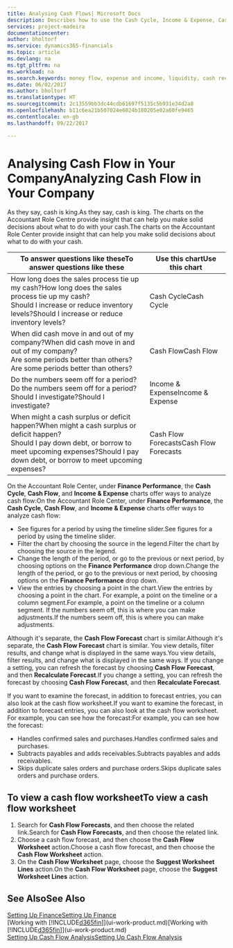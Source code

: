 ```yaml
---
title: Analysing Cash Flows| Microsoft Docs
description: Describes how to use the Cash Cycle, Income & Expense, Cash Flow, and Cash Flow Forecast charts to analyze the past and future flow of money in and out of your company.
services: project-madeira
documentationcenter: 
author: bholtorf
ms.service: dynamics365-financials
ms.topic: article
ms.devlang: na
ms.tgt_pltfrm: na
ms.workload: na
ms.search.keywords: money flow, expense and income, liquidity, cash receipts minus cash payments, Cartera
ms.date: 06/02/2017
ms.author: bholtorf
ms.translationtype: HT
ms.sourcegitcommit: 2c13559bb3dc44cdb61697f5135c5b931e34d2a8
ms.openlocfilehash: b11c6ea21b507024e6024b180205e02a60fe9465
ms.contentlocale: en-gb
ms.lasthandoff: 09/22/2017

---
```

# <a name="analyzing-cash-flow-in-your-company"></a><span data-ttu-id="32390-103">Analysing Cash Flow in Your Company</span><span class="sxs-lookup"><span data-stu-id="32390-103">Analyzing Cash Flow in Your Company</span></span>
<span data-ttu-id="32390-104">As they say, cash is king.</span><span class="sxs-lookup"><span data-stu-id="32390-104">As they say, cash is king.</span></span> <span data-ttu-id="32390-105">The charts on the Accountant Role Centre provide insight that can help you make solid decisions about what to do with your cash.</span><span class="sxs-lookup"><span data-stu-id="32390-105">The charts on the Accountant Role Center provide insight that can help you make solid decisions about what to do with your cash.</span></span>  

| <span data-ttu-id="32390-106">To answer questions like these</span><span class="sxs-lookup"><span data-stu-id="32390-106">To answer questions like these</span></span> | <span data-ttu-id="32390-107">Use this chart</span><span class="sxs-lookup"><span data-stu-id="32390-107">Use this chart</span></span> |
| --- | --- |
| <span data-ttu-id="32390-108">How long does the sales process tie up my cash?</span><span class="sxs-lookup"><span data-stu-id="32390-108">How long does the sales process tie up my cash?</span></span></br> <span data-ttu-id="32390-109">Should I increase or reduce inventory levels?</span><span class="sxs-lookup"><span data-stu-id="32390-109">Should I increase or reduce inventory levels?</span></span> |<span data-ttu-id="32390-110">Cash Cycle</span><span class="sxs-lookup"><span data-stu-id="32390-110">Cash Cycle</span></span> |
| <span data-ttu-id="32390-111">When did cash move in and out of my company?</span><span class="sxs-lookup"><span data-stu-id="32390-111">When did cash move in and out of my company?</span></span></br> <span data-ttu-id="32390-112">Are some periods better than others?</span><span class="sxs-lookup"><span data-stu-id="32390-112">Are some periods better than others?</span></span> |<span data-ttu-id="32390-113">Cash Flow</span><span class="sxs-lookup"><span data-stu-id="32390-113">Cash Flow</span></span> |
| <span data-ttu-id="32390-114">Do the numbers seem off for a period?</span><span class="sxs-lookup"><span data-stu-id="32390-114">Do the numbers seem off for a period?</span></span></br> <span data-ttu-id="32390-115">Should I investigate?</span><span class="sxs-lookup"><span data-stu-id="32390-115">Should I investigate?</span></span> |<span data-ttu-id="32390-116">Income & Expense</span><span class="sxs-lookup"><span data-stu-id="32390-116">Income & Expense</span></span> |
| <span data-ttu-id="32390-117">When might a cash surplus or deficit happen?</span><span class="sxs-lookup"><span data-stu-id="32390-117">When might a cash surplus or deficit happen?</span></span></br> <span data-ttu-id="32390-118">Should I pay down debt, or borrow to meet upcoming expenses?</span><span class="sxs-lookup"><span data-stu-id="32390-118">Should I pay down debt, or borrow to meet upcoming expenses?</span></span> |<span data-ttu-id="32390-119">Cash Flow Forecasts</span><span class="sxs-lookup"><span data-stu-id="32390-119">Cash Flow Forecasts</span></span> |

<span data-ttu-id="32390-120">On the Accountant Role Center, under **Finance Performance**, the **Cash Cycle**, **Cash Flow**, and **Income & Expense** charts offer ways to analyze cash flow:</span><span class="sxs-lookup"><span data-stu-id="32390-120">On the Accountant Role Center, under **Finance Performance**, the **Cash Cycle**, **Cash Flow**, and **Income & Expense** charts offer ways to analyze cash flow:</span></span>  

* <span data-ttu-id="32390-121">See figures for a period by using the timeline slider.</span><span class="sxs-lookup"><span data-stu-id="32390-121">See figures for a period by using the timeline slider.</span></span>  
* <span data-ttu-id="32390-122">Filter the chart by choosing the source in the legend.</span><span class="sxs-lookup"><span data-stu-id="32390-122">Filter the chart by choosing the source in the legend.</span></span>  
* <span data-ttu-id="32390-123">Change the length of the period, or go to the previous or next period, by choosing options on the **Finance Performance** drop down.</span><span class="sxs-lookup"><span data-stu-id="32390-123">Change the length of the period, or go to the previous or next period, by choosing options on the **Finance Performance** drop down.</span></span>  
* <span data-ttu-id="32390-124">View the entries by choosing a point in the chart.</span><span class="sxs-lookup"><span data-stu-id="32390-124">View the entries by choosing a point in the chart.</span></span> <span data-ttu-id="32390-125">For example, a point on the timeline or a column segment.</span><span class="sxs-lookup"><span data-stu-id="32390-125">For example, a point on the timeline or a column segment.</span></span> <span data-ttu-id="32390-126">If the numbers seem off, this is where you can make adjustments.</span><span class="sxs-lookup"><span data-stu-id="32390-126">If the numbers seem off, this is where you can make adjustments.</span></span>  

<span data-ttu-id="32390-127">Although it's separate, the **Cash Flow Forecast** chart is similar.</span><span class="sxs-lookup"><span data-stu-id="32390-127">Although it's separate, the **Cash Flow Forecast** chart is similar.</span></span> <span data-ttu-id="32390-128">You view details, filter results, and change what is displayed in the same ways.</span><span class="sxs-lookup"><span data-stu-id="32390-128">You view details, filter results, and change what is displayed in the same ways.</span></span> <span data-ttu-id="32390-129">If you change a setting, you can refresh the forecast by choosing **Cash Flow Forecast**, and then **Recalculate Forecast**.</span><span class="sxs-lookup"><span data-stu-id="32390-129">If you change a setting, you can refresh the forecast by choosing **Cash Flow Forecast**, and then **Recalculate Forecast**.</span></span>

<span data-ttu-id="32390-130">If you want to examine the forecast, in addition to forecast entries, you can also look at the cash flow worksheet.</span><span class="sxs-lookup"><span data-stu-id="32390-130">If you want to examine the forecast, in addition to forecast entries, you can also look at the cash flow worksheet.</span></span> <span data-ttu-id="32390-131">For example, you can see how the forecast:</span><span class="sxs-lookup"><span data-stu-id="32390-131">For example, you can see how the forecast:</span></span>

* <span data-ttu-id="32390-132">Handles confirmed sales and purchases.</span><span class="sxs-lookup"><span data-stu-id="32390-132">Handles confirmed sales and purchases.</span></span>  
* <span data-ttu-id="32390-133">Subtracts payables and adds receivables.</span><span class="sxs-lookup"><span data-stu-id="32390-133">Subtracts payables and adds receivables.</span></span>  
* <span data-ttu-id="32390-134">Skips duplicate sales orders and purchase orders.</span><span class="sxs-lookup"><span data-stu-id="32390-134">Skips duplicate sales orders and purchase orders.</span></span>  

## <a name="to-view-a-cash-flow-worksheet"></a><span data-ttu-id="32390-135">To view a cash flow worksheet</span><span class="sxs-lookup"><span data-stu-id="32390-135">To view a cash flow worksheet</span></span>
1. <span data-ttu-id="32390-136">Search for **Cash Flow Forecasts**, and then choose the related link.</span><span class="sxs-lookup"><span data-stu-id="32390-136">Search for **Cash Flow Forecasts**, and then choose the related link.</span></span>  
2. <span data-ttu-id="32390-137">Choose a cash flow forecast, and then choose the **Cash Flow Worksheet** action.</span><span class="sxs-lookup"><span data-stu-id="32390-137">Choose a cash flow forecast, and then choose the **Cash Flow Worksheet** action.</span></span>  
3. <span data-ttu-id="32390-138">On the **Cash Flow Worksheet** page, choose the **Suggest Worksheet Lines** action.</span><span class="sxs-lookup"><span data-stu-id="32390-138">On the **Cash Flow Worksheet** page, choose the **Suggest Worksheet Lines** action.</span></span>  

## <a name="see-also"></a><span data-ttu-id="32390-139">See Also</span><span class="sxs-lookup"><span data-stu-id="32390-139">See Also</span></span>
[<span data-ttu-id="32390-140">Setting Up Finance</span><span class="sxs-lookup"><span data-stu-id="32390-140">Setting Up Finance</span></span>](finance-setup-finance.md)  
<span data-ttu-id="32390-141">[Working with [!INCLUDE[d365fin](includes/d365fin_md.md)]](ui-work-product.md)</span><span class="sxs-lookup"><span data-stu-id="32390-141">[Working with [!INCLUDE[d365fin](includes/d365fin_md.md)]](ui-work-product.md)</span></span>  
[<span data-ttu-id="32390-142">Setting Up Cash Flow Analysis</span><span class="sxs-lookup"><span data-stu-id="32390-142">Setting Up Cash Flow Analysis</span></span>](finance-setup-cash-flow-analyses.md)  

